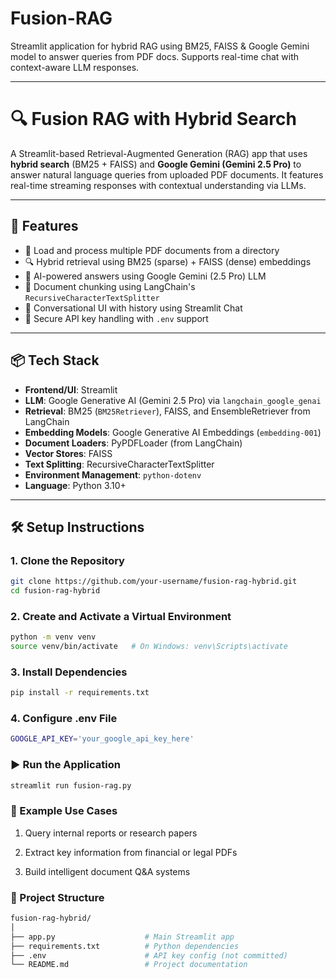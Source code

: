 # Fusion-RAG
Streamlit application for hybrid RAG using BM25, FAISS &amp; Google Gemini model to answer queries from PDF docs. Supports real-time chat with context-aware LLM responses.

---

# 🔍 Fusion RAG with Hybrid Search

A Streamlit-based Retrieval-Augmented Generation (RAG) app that uses **hybrid search** (BM25 + FAISS) and **Google Gemini (Gemini 2.5 Pro)** to answer natural language queries from uploaded PDF documents. It features real-time streaming responses with contextual understanding via LLMs.

---

## 🚀 Features

- 📄 Load and process multiple PDF documents from a directory  
- 🔍 Hybrid retrieval using BM25 (sparse) + FAISS (dense) embeddings  
- 🤖 AI-powered answers using Google Gemini (2.5 Pro) LLM  
- 🧠 Document chunking using LangChain's `RecursiveCharacterTextSplitter`  
- 💬 Conversational UI with history using Streamlit Chat  
- 🔐 Secure API key handling with `.env` support  

---

## 📦 Tech Stack

- **Frontend/UI**: Streamlit  
- **LLM**: Google Generative AI (Gemini 2.5 Pro) via `langchain_google_genai`  
- **Retrieval**: BM25 (`BM25Retriever`), FAISS, and EnsembleRetriever from LangChain  
- **Embedding Models**: Google Generative AI Embeddings (`embedding-001`)  
- **Document Loaders**: PyPDFLoader (from LangChain)  
- **Vector Stores**: FAISS  
- **Text Splitting**: RecursiveCharacterTextSplitter  
- **Environment Management**: `python-dotenv`  
- **Language**: Python 3.10+  

---


## 🛠️ Setup Instructions

### 1. Clone the Repository
```bash
git clone https://github.com/your-username/fusion-rag-hybrid.git
cd fusion-rag-hybrid
```
### 2. Create and Activate a Virtual Environment
```bash
python -m venv venv
source venv/bin/activate   # On Windows: venv\Scripts\activate
```
### 3. Install Dependencies
```bash
pip install -r requirements.txt
```
### 4. Configure .env File
```bash
GOOGLE_API_KEY='your_google_api_key_here'
```
### ▶️ Run the Application
```bash
streamlit run fusion-rag.py
```
### 🧪 Example Use Cases

1. Query internal reports or research papers 

2. Extract key information from financial or legal PDFs

3. Build intelligent document Q&A systems

### 📁 Project Structure
```bash
fusion-rag-hybrid/
│
├── app.py                    # Main Streamlit app
├── requirements.txt          # Python dependencies
├── .env                      # API key config (not committed)
└── README.md                 # Project documentation
```
